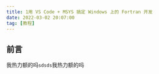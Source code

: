 ```yaml
---
title: 1用 VS Code + MSYS 搞定 Windows 上的 Fortran 开发
date: 2022-03-02 20:07:00
tag: [教程]
---
```


## 前言

我热力额的吗`sdsds`我热力额的吗

<!-- 我是真不知道为什么现在还有人要用 Fortran，当听说要学 Fortran 时我也是震惊的。作为世界上第一门高级语言，我本以为它只能作为历史被我所知，即使是在科学计算领域。因为在《数字文明：物理学和计算机》中，郝柏林院士已经明确地说：

> 不推荐使用 Fortran。笔者是国内第一本 Fortran 中文教程的作者，近年亦开始转向 C。

但是既然学校要用，既然我所处的这个领域还有大量的 Fortran 残余，我也没办法，只能学一学了。然后就是典中典环节：学校推荐使用的 IDE 是 2003 款 Visual Fortran，它在很多同学的电脑上根本就无法安装。我连试都没试，因为我不允许这么古老的软件被塞到我电脑里。（顺带一提，学 C 的时候用的 IDE 也极其古老，我因此用了一条类似的工具链）

## Visual Studio？

看了一下，最新的支持 Fortran 的 Visual Studio 版本应该是 2016。但 VS 太大了，我用不起，告辞。

## MSYS

### MSYS 安装与配置

首先，你需要在[这里](https://www.msys2.org/)安装 msys。时刻谨记你是一个中国人，[国内镜像源](https://mirrors.ustc.edu.cn/help/msys2.html)之类的东西一定记得自己配置好。

### 安装 gfortran

安装好 msys 并配置好镜像源后，你需要打开安装目录下的`mingw64.exe`，它在安装时会被放到开始菜单（名称应该是`MSYS2 MinGW 64`），你也可以在开始菜单打开它。

打开的应该是一个命令行窗口。在 Linux 上和命令行打交道多年的我是不怎么慌的，如果没接触过命令行也不必担心，这个教程不需要你输入太多的命令。无论如何，请在这个命令行里输入这些命令，以安装 gfortran：

```bash
pacman -S mingw-w64-x86_64-gcc-fortran
```

安装好以后，你应该把 bin 加入 path 里。在我的 Windows 11 系统上，这个操作是这样进行的：

1. 右键“此电脑”（如果桌面里没有，就随便打开一个文件夹在左侧列表里找）
2. 打开“属性”
3. 在右侧，找到“高级系统设置”并左键单击
4. 点击“环境变量”
5. 在“系统变量”中，找到一个变量名为“Path”的行，左键单击选中，点击“编辑”
6. 点击“新建”并输入安装目录下的`mingw64/bin`文件夹的绝对路径，例如我是`F:\msys64\mingw64\bin`，其中`F:\msys64`是安装目录。
7. 确定-确定-确定-关闭“设置”

至此配置完成。

## Python

是的你没听错，虽然我们在学 Fortran，但为了良好的开发体验，你需要安装 Python。

### Python 安装与配置

请在[Python 官网](https://www.python.org/)下载它的最新版本。安装时，记得让它把自己加入 PATH 里。

### 安装 fortls 和 fprettify

右键单击左下角的 Windows 按钮，选择 `Windows PowerShell（管理员）` 或 `Windows 终端（管理员）` ，在里面输入：

```bash
pip install fortls fprettify
```

并回车执行。它应该会很快为你安装好这两个东西。

完成这些操作后，你需要重启电脑让前面的 path 设置生效。

## Visual Studio Code

### 安装

在[VS Code 官网](https://code.visualstudio.com/)下载并安装好 VS Code。现在的 VS Code 应该会提示你安装中文语言包，如果没有，你可以在左侧按钮点开扩展，在其中搜索 Chinese 并安装。

### 扩展及设置

同样在这个扩展页面，你需要搜索并安装`Modern Fortran`这个扩展，之后你需要打开这个扩展的设置（安装好后点击这个扩展那里的齿轮-扩展设置），在弹出的列表中找到`Fortran > Formatting: Formatter`，将默认的 findent 改成 fprettify。

需要注意的是，无论是 fprettify 还是 findent，默认缩进都是 3 格，如果和我一样嫌这个太异端了，可以在下面的`Fprettify Args`里（打开 json 编辑）像这样设置：`"fortran.formatting.fprettifyArgs": ["--indent=2"],` 如果这是最后一行，记得把最后的逗号去掉。不过我觉得有这个强迫症的人也知道怎么编辑 JSON 了。这个设置是把缩进配置为 2 格，如果想 4 格就把 2 改成 4，想用 Tab 缩进的话可以自己去 fprettify 的文档里找一下。

### 工作区配置

你需要新建一个文件夹，路径中最好不要包含中文，当然我没试过。

在 VS Code 里，用`文件-打开文件夹`的方式打开你刚刚新建的文件夹，并在其中新建一个名为`.vscode`的文件夹，然后在其中新建并编辑如下的两个文件：

#### launch.json

```json
{
  "version": "0.2.0",
  "configurations": [
    {
      "name": "(gdb) Fortran",
      "type": "cppdbg",
      "request": "launch",
      "program": "${workspaceFolder}\\${fileBasenameNoExtension}.exe",
      "args": [],
      "stopAtEntry": false,
      "cwd": "${workspaceFolder}",
      "environment": [],
      "externalConsole": false,
      "MIMode": "gdb",
      "setupCommands": [
        {
          "description": "Enable pretty-printing for gdb",
          "text": "-enable-pretty-printing",
          "ignoreFailures": true
        }
      ],
      "preLaunchTask": "compile"
    }
  ]
}
```

#### tasks.json

```json
{
  "version": "2.0.0",
  "tasks": [
    {
      "label": "compile",
      "type": "shell",
      "command": "gfortran",
      "args": ["-g", "${file}", "-o", "${workspaceRoot}\\${fileBasenameNoExtension}.exe"],
      "problemMatcher": [],
      "group": {
        "kind": "build",
        "isDefault": true
      }
    }
  ]
}
```

保存即可。

顺带一提，如果你是 Linux/Mac 用户，上面两个文件中的`\\`需要换成`/`。不过这两个系统的用户会需要看这篇文章吗？我不是很清楚。

## 开始编程

这以后，每当需要编程时，用 VS Code 打开这个文件夹，在里面新建`*.f90`，编完后在 VS Code 顶栏点击`运行-启动调试`，不出意外应该可以运行。

当觉得自己的代码太乱了的时候，你可以右键-格式化文档来将你的代码格式化。这就是我推荐使用`fprettify`而不是`findent`的理由，后者只管缩进，前者还会在一些地方添加空格以增加可读性。

## 总结

都配置好了我觉得也没啥人会接着看下去了，但我还是得把话撂这里：

> 2202 年还在用 Fortran 的臭老保必须死。 -->
